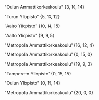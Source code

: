 "Oulun Ammattikorkeakoulu" {3, 10, 14}

"Turun Yliopisto" {5, 13, 12}

"Aalto Yliopisto" {10, 14, 15}

"Aalto Yliopisto" {9, 9, 5}

"Metropolia Ammattikorkeakoulu" {16, 12, 4}

"Metropolia Ammattikorkeakoulu" {0, 15, 0}

"Metropolia Ammattikorkeakoulu" {19, 9, 3}

"Tampereen Yliopisto" {0, 15, 15}

"Oulun Yliopisto" {0, 15, 14}

"Metropolia Ammattikorkeakoulu" {20, 0, 0}
